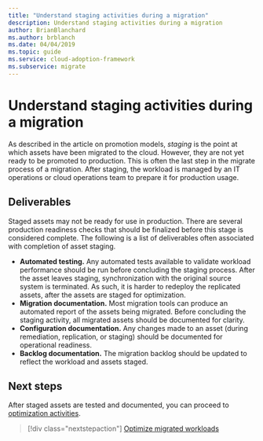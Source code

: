 ```yaml
---
title: "Understand staging activities during a migration"
description: Understand staging activities during a migration
author: BrianBlanchard
ms.author: brblanch
ms.date: 04/04/2019
ms.topic: guide
ms.service: cloud-adoption-framework
ms.subservice: migrate
---
```


# Understand staging activities during a migration

As described in the article on promotion models, *staging* is the point at which assets have been migrated to the cloud. However, they are not yet ready to be promoted to production. This is often the last step in the migrate process of a migration. After staging, the workload is managed by an IT operations or cloud operations team to prepare it for production usage.

## Deliverables

Staged assets may not be ready for use in production. There are several production readiness checks that should be finalized before this stage is considered complete. The following is a list of deliverables often associated with completion of asset staging.

- **Automated testing.** Any automated tests available to validate workload performance should be run before concluding the staging process. After the asset leaves staging, synchronization with the original source system is terminated. As such, it is harder to redeploy the replicated assets, after the assets are staged for optimization.
- **Migration documentation.** Most migration tools can produce an automated report of the assets being migrated. Before concluding the staging activity, all migrated assets should be documented for clarity.
- **Configuration documentation.** Any changes made to an asset (during remediation, replication, or staging) should be documented for operational readiness.
- **Backlog documentation.** The migration backlog should be updated to reflect the workload and assets staged.

## Next steps

After staged assets are tested and documented, you can proceed to [optimization activities](../optimize/index.md).

> [!div class="nextstepaction"]
> [Optimize migrated workloads](../optimize/index.md)
